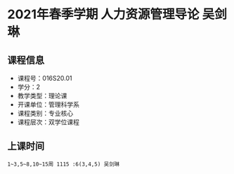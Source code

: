 # 2021年春季学期 人力资源管理导论 吴剑琳






## 课程信息

- 课程号：016S20.01
- 学分：2
- 教学类型：理论课
- 开课单位：管理科学系
- 课程类别：专业核心
- 课程层次：双学位课程

## 上课时间

```
1~3,5~8,10~15周 1115 :6(3,4,5) 吴剑琳
```


